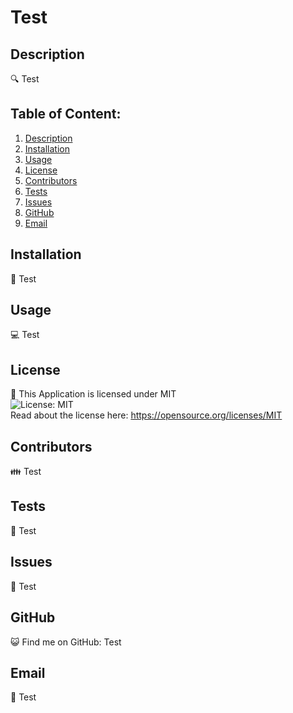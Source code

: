 # Test

## Description
🔍 Test

## Table of Content:
1. [Description](#description)
2. [Installation](#installation)
3. [Usage](#usage)
4. [License](#license)
5. [Contributors](#contributors)
6. [Tests](#tests)
7. [Issues](#issues)
8. [GitHub](#username)
9. [Email](#email)

## Installation
💾 Test

## Usage
💻 Test

## License
📜 This Application is licensed under MIT<br>
![License: MIT](https://img.shields.io/badge/License-MIT-yellow.svg)<br>Read about the license here: https://opensource.org/licenses/MIT

## Contributors
👪 Test

## Tests
🧪 Test

## Issues
🤔 Test

## GitHub
😺 Find me on GitHub: Test

## Email
📧 Test
